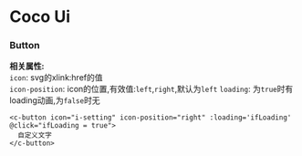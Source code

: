 # Coco Ui
### Button
**相关属性:**<br>
```icon```: svg的xlink:href的值<br>
```icon-position```: icon的位置,有效值:```left```,```right```,默认为```left```
```loading```: 为```true```时有loading动画,为```false```时无
```
<c-button icon="i-setting" icon-position="right" :loading='ifLoading' @click="ifLoading = true">
  自定义文字
</c-button>
```